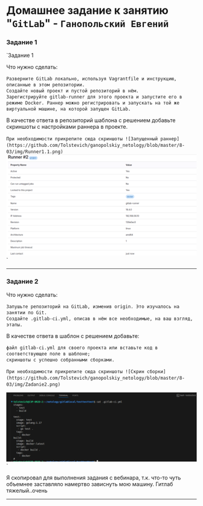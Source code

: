 # Домашнее задание к занятию "`GitLab`" - `Ганопольский Евгений`


### Задание 1

`Задание 1

Что нужно сделать:

    Разверните GitLab локально, используя Vagrantfile и инструкцию, описанные в этом репозитории.
    Создайте новый проект и пустой репозиторий в нём.
    Зарегистрируйте gitlab-runner для этого проекта и запустите его в режиме Docker. Раннер можно регистрировать и запускать на той же виртуальной машине, на которой запущен GitLab.

В качестве ответа в репозиторий шаблона с решением добавьте скриншоты с настройками раннера в проекте.

`При необходимости прикрепитe сюда скриншоты
![Запущенный раннер](https://github.com/Tolstevich/ganopolskiy_netology/blob/master/8-03/img/Runner1.1.png)`
![Настройки раннера](https://github.com/Tolstevich/ganopolskiy_netology/blob/master/8-03/img/Runner1.2.png)`



---

### Задание 2

Что нужно сделать:

    Запушьте репозиторий на GitLab, изменив origin. Это изучалось на занятии по Git.
    Создайте .gitlab-ci.yml, описав в нём все необходимые, на ваш взгляд, этапы.

В качестве ответа в шаблон с решением добавьте:

    файл gitlab-ci.yml для своего проекта или вставьте код в соответствующее поле в шаблоне;
    скриншоты с успешно собранными сборками.


`При необходимости прикрепитe сюда скриншоты
![Скрин сборки](https://github.com/Tolstevich/ganopolskiy_netology/blob/master/8-03/img/Zadanie2.png)`


![.gitlab-ci](https://github.com/Tolstevich/ganopolskiy_netology/blob/master/8-03/img/.gitlab.png)`

Я скопировал для выполнения задания с вебинара, т.к. что-то чуть объемнее заставляло намертво зависнуть мою машину. Гитлаб тяжелый..очень

---

